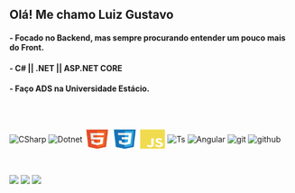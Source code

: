 ## Olá! Me chamo Luiz Gustavo


<h4>- Focado no Backend, mas sempre procurando entender um pouco mais do Front.</h4>
<h4>- C# || .NET || ASP.NET CORE </h4>
<h4>- Faço ADS na Universidade Estácio.</h4>



##
<!-- <br>
   <a href="https://www.linkedin.com/in/gustavo-luiz-tech/" target="_blank">
  <img height="200em" src="https://github-readme-stats.vercel.app/api?username=luiz-lgrp&show_icons=true&theme=algolia&include_all_commits=true&count_private=true">
  <br>
  <img height="200em" src="https://github-readme-stats.vercel.app/api/top-langs/?username=luiz-lgrp&layout=compact&langs_count=16&theme=algolia">
</div>-->
 
 <br>
  <div style="display: inline_block">  <br>
   <img align="center" alt="CSharp" height="40" width="50" src="https://cdn.jsdelivr.net/gh/devicons/devicon/icons/csharp/csharp-original.svg">
  <img align="center" alt="Dotnet" height="40" width="50" src="https://cdn.jsdelivr.net/gh/devicons/devicon/icons/dotnetcore/dotnetcore-original.svg">
  <img align="center" alt="HTML" height="35" width="45" src="https://raw.githubusercontent.com/devicons/devicon/master/icons/html5/html5-original.svg">
  <img align="center" alt="CSS" height="35" width="45" src="https://raw.githubusercontent.com/devicons/devicon/master/icons/css3/css3-original.svg">
  <img align="center" alt="Js" height="35" width="45" src="https://raw.githubusercontent.com/devicons/devicon/master/icons/javascript/javascript-plain.svg">
  <img align="center" alt="Ts" height="35" width="45" src="https://cdn.jsdelivr.net/gh/devicons/devicon/icons/typescript/typescript-plain.svg">
  <img align="center" alt="Angular" height="40" width="45" src="https://cdn.jsdelivr.net/gh/devicons/devicon/icons/angularjs/angularjs-plain.svg">
   <img align="center" alt="git" height="60" width="65" src="https://cdn.jsdelivr.net/gh/devicons/devicon/icons/git/git-plain-wordmark.svg">
  <img align="center" alt="github" height="35" width="45" src="https://cdn.jsdelivr.net/gh/devicons/devicon/icons/github/github-original.svg"> 
</div> 
  
  ##
  <br>
  <div>
    <a href="https://www.linkedin.com/in/gustavo-luiz-tech/" target="_blank"><img src="https://img.shields.io/badge/-LinkedIn-%230077B5?style=for-the-badge&logo=linkedin&logoColor=white" target="_blank"></a>
    <a href = "mailto:luizgustavorosa77@gmail.com"><img src="https://img.shields.io/badge/-Gmail-%23333?style=for-the-badge&logo=gmail&logoColor=white" target="_blank"></a>
   <a href="mailto:luizgustavorosa@outlook.com" ><img src="https://img.shields.io/badge/Microsoft_Outlook-0078D4?style=for-the-badge&logo=microsoft-outlook&logoColor=white" target="_blank"></a>
  </div>
  
